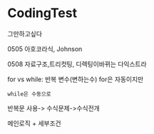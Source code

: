 # CodingTest


그만하고싶다

0505  아호코라식, Johnson


0508    자료구조,트리컷팅, 디렉팅이바뀌는 다익스트라

for vs while:
    반복 변수(변하는수) for은 자동이지만

    while은 수동으로


반복문 사용-> 수식문제->수식전개


메인로직 + 세부조건